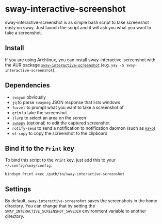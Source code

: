 # sway-interactive-screenshot

sway-interactive-screenshot is as simple bash script to take screenshot easly on sway. Just launch the script and it will ask you what you want to take a screenshot.

## Install

If you are using Archlinux, you can install sway-interactive-screenshot with the AUR package [`sway-interactive-screenshot`](https://aur.archlinux.org/packages/sway-interactive-screenshot) (e.g. `yay -S sway-interactive-screenshot`).

## Dependencies

- `swaywm` obviously
- `jq` to parse `swaymsg` JSON response that lists windows
- `fuzzel` to prompt what you want to take a screenshot of
- `grim` to take the screenshot
- `slurp` to select an area on the screen
- [`swappy`](https://github.com/jtheoof/swappy) (optional) to edit the captured screenshot
- `notify-send` to send a notification to notification daomon (such as [`mako`](https://github.com/emersion/mako))
- `wl-copy` to copy the screenshot to the clipboard

## Bind it to the `Print` key

To bind this script to the `Print` key, just add this to your `~/.config/sway/config`:

```
bindsym Print exec /path/to/sway-interactive-screenshot
```

## Settings

By default, `sway-interactive-screenshot` saves the screenshots in the home directory. You can change that by setting the `SWAY_INTERACTIVE_SCREENSHOT_SAVEDIR` environment variable to another directory.
